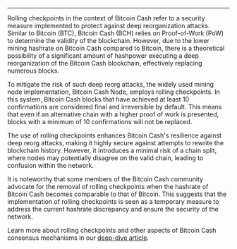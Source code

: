 ---
Rolling checkpoints in the context of Bitcoin Cash refer to a security measure implemented to protect against deep reorganization attacks. Similar to Bitcoin (BTC), Bitcoin Cash (BCH) relies on Proof-of-Work (PoW) to determine the validity of the blockchain. However, due to the lower mining hashrate on Bitcoin Cash compared to Bitcoin, there is a theoretical possibility of a significant amount of hashpower executing a deep reorganization of the Bitcoin Cash blockchain, effectively replacing numerous blocks.

To mitigate the risk of such deep reorg attacks, the widely used mining node implementation, Bitcoin Cash Node, employs rolling checkpoints. In this system, Bitcoin Cash blocks that have achieved at least 10 confirmations are considered final and irreversible by default. This means that even if an alternative chain with a higher proof of work is presented, blocks with a minimum of 10 confirmations will not be replaced.

The use of rolling checkpoints enhances Bitcoin Cash's resilience against deep reorg attacks, making it highly secure against attempts to rewrite the blockchain history. However, it introduces a minimal risk of a chain split, where nodes may potentially disagree on the valid chain, leading to confusion within the network.

It is noteworthy that some members of the Bitcoin Cash community advocate for the removal of rolling checkpoints when the hashrate of Bitcoin Cash becomes comparable to that of Bitcoin. This suggests that the implementation of rolling checkpoints is seen as a temporary measure to address the current hashrate discrepancy and ensure the security of the network.

Learn more about rolling checkpoints and other aspects of Bitcoin Cash consensus mechanisms in our [deep-dive article](https://bchfaq.com/what-is-the-difference-between-bitcoin-and-bitcoin-cash-part-3/).